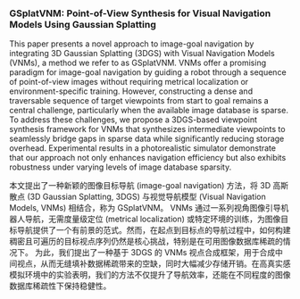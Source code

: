 ### GSplatVNM: Point-of-View Synthesis for Visual Navigation Models Using Gaussian Splatting

This paper presents a novel approach to image-goal navigation by integrating 3D Gaussian Splatting (3DGS) with Visual Navigation Models (VNMs), a method we refer to as GSplatVNM. VNMs offer a promising paradigm for image-goal navigation by guiding a robot through a sequence of point-of-view images without requiring metrical localization or environment-specific training. However, constructing a dense and traversable sequence of target viewpoints from start to goal remains a central challenge, particularly when the available image database is sparse. To address these challenges, we propose a 3DGS-based viewpoint synthesis framework for VNMs that synthesizes intermediate viewpoints to seamlessly bridge gaps in sparse data while significantly reducing storage overhead. Experimental results in a photorealistic simulator demonstrate that our approach not only enhances navigation efficiency but also exhibits robustness under varying levels of image database sparsity.

本文提出了一种新颖的图像目标导航 (image-goal navigation) 方法，将 3D 高斯散点 (3D Gaussian Splatting, 3DGS) 与视觉导航模型 (Visual Navigation Models, VNMs) 相结合，称为 GSplatVNM。
VNMs 通过一系列视角图像引导机器人导航，无需度量级定位 (metrical localization) 或特定环境的训练，为图像目标导航提供了一个有前景的范式。然而，在起点到目标点的导航过程中，如何构建稠密且可遍历的目标视点序列仍然是核心挑战，特别是在可用图像数据库稀疏的情况下。
为此，我们提出了一种基于 3DGS 的 VNMs 视点合成框架，用于合成中间视点，从而无缝填补数据稀疏带来的空缺，同时大幅减少存储开销。在高真实感模拟环境中的实验表明，我们的方法不仅提升了导航效率，还能在不同程度的图像数据库稀疏性下保持稳健性。
